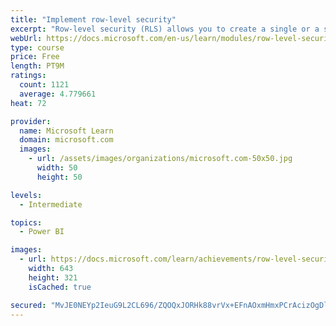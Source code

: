 ```yaml
---
title: "Implement row-level security"
excerpt: "Row-level security (RLS) allows you to create a single or a set of reports that targets data for a specific user. In this module, you will learn how to implement RLS by using either a static or dynamic method and how Microsoft Power BI simplifies testing RLS in Power BI Desktop and Power BI service."
webUrl: https://docs.microsoft.com/en-us/learn/modules/row-level-security-power-bi/
type: course
price: Free
length: PT9M
ratings:
  count: 1121
  average: 4.779661
heat: 72

provider:
  name: Microsoft Learn
  domain: microsoft.com
  images:
    - url: /assets/images/organizations/microsoft.com-50x50.jpg
      width: 50
      height: 50

levels:
  - Intermediate

topics:
  - Power BI

images:
  - url: https://docs.microsoft.com/learn/achievements/row-level-security-power-bi-social.png
    width: 643
    height: 321
    isCached: true

secured: "MvJE0NEYp2IeuG9L2CL696/ZQOQxJORHk88vrVx+EFnAOxmHmxPCrAcizOgDljgOYahWZs48QOrcN8+QhAoqpOSV0+uvdHOyBONCt9pSuYMp/bY8pnMSrhPg+H33i4buIJ8qc4nNnshFFeOACcZyjA39jb7PkU4k478MPLBoRW9CiVI3j5Y+BHuasQ963HH17MXaetYytGisxR5fWoNB5Ped1+v+64/dzBkqR8qz6YZ1i3OTYBjfdbIh5bjkPXUpU9j0fcY/I162Ouneb7VYF+DpFaoEqlARN5zMlueo6Cg6JylI8M0QvHKZ2H45Ekl4uPlcODTZ/V2/jl+sQdas8uF4oTAKpTtX7YOfceOnd91M7LFKieUsZlAjDnp+flSREWxk3/TGRNhHlZjMoJv9M3UxV1spOiWQhv0Ml7oKGqk=;XWrzdaOVX0FPgvP8i1BJKg=="
---
```


